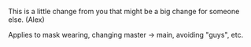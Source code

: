 This is a little change from you that might be a big change for someone else. (Alex)

Applies to mask wearing, changing master -> main, avoiding "guys", etc.